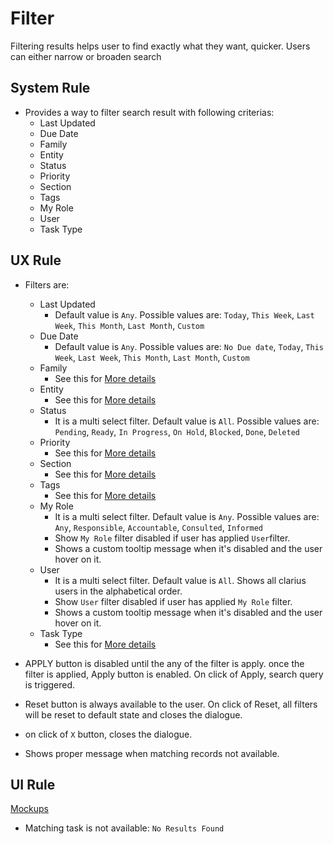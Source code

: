 # Filter

Filtering results helps user to find exactly what they want, quicker. Users can either narrow or broaden search

## System Rule
- Provides a way to filter search result with following criterias:
    - Last Updated
    - Due Date
    - Family
    - Entity
    - Status
    - Priority
    - Section
    - Tags
    - My Role
    - User
    - Task Type

## UX Rule
- Filters are: 
    - Last Updated
        - Default value is `Any`. Possible values are: `Today`, `This Week`, `Last Week`, `This Month`, `Last Month`, `Custom`
    - Due Date
        - Default value is `Any`. Possible values are: `No Due date`, `Today`, `This Week`, `Last Week`, `This Month`, `Last Month`, `Custom`
    - Family
        - See this for [More details](../tasks/browse-my-tasks.md#family)
    - Entity
        - See this for [More details](../tasks/browse-my-tasks.md#entity)
    - Status 
        - It is a multi select filter. Default value is `All`. Possible values are: `Pending`, `Ready`, `In Progress`, `On Hold`, `Blocked`, `Done`, `Deleted`
    - Priority
        - See this for [More details](../tasks/browse-my-tasks.md#priority)
    - Section
        - See this for [More details](../tasks/browse-my-tasks.md#section)
    - Tags
        - See this for [More details](../tasks/browse-my-tasks.md#tag)
    - My Role
        - It is a multi select filter. Default value is `Any`. Possible values are: `Any`, `Responsible`, `Accountable`, `Consulted`, `Informed`
        - Show `My Role` filter disabled if user has applied `User`filter.
        - Shows a custom tooltip message when it's disabled and the user hover on it. 
    - User
        - It is a multi select filter. Default value is `All`. Shows all clarius users in the alphabetical order.
        - Show `User` filter disabled if user has applied `My Role` filter.
        - Shows a custom tooltip message when it's disabled and the user hover on it.
    - Task Type
        - See this for [More details](../tasks/browse-my-tasks.md#task-type)

- APPLY button is disabled until the any of the filter is apply. once the filter is applied, Apply button is enabled. On click of Apply, search query is triggered.
- Reset button is always available to the user. On click of Reset, all filters will be reset to default state and closes the dialogue.
- on click of `X` button, closes the dialogue.
- Shows proper message when matching records not available.


## UI Rule
[Mockups](https://drive.google.com/drive/u/0/folders/1fIm9BsDVMOY0CzQZE43O9URbHoCNZTWY)

- Matching task is not available: `No Results Found` 

